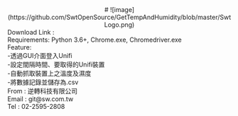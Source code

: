 <div align="center">
# ![image](https://github.com/SwtOpenSource/GetTempAndHumidity/blob/master/SwtLogo.png)
  </div>
Download Link : <br>
<!-- # None -->
Requirements: Python 3.6+, Chrome.exe, Chromedriver.exe <br>
<!-- # Feature -->
Feature:<br>
-透過GUI介面登入Unifi<br>
-設定間隔時間、要取得的Unifi裝置<br>
-自動抓取裝置上之溫度及濕度<br>
-將數據記錄並儲存為.csv<br>
<!-- # Info -->
From : 逆轉科技有限公司 <br>
Email : git@sw.com.tw <br>
Tel : 02-2595-2808 <br>
